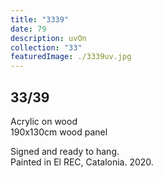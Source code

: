 ```yaml
---
title: "3339"
date: 79
description: uvOn
collection: "33"
featuredImage: ./3339uv.jpg
---
```


## 33/39

Acrylic on wood<br/>
190x130cm wood panel

Signed and ready to hang.<br/>
Painted in El REC, Catalonia. 2020.